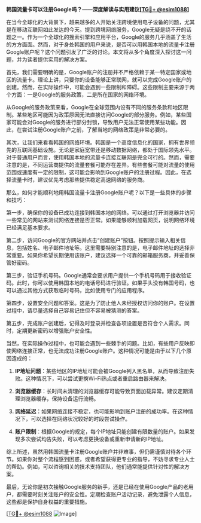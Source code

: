 **韩国流量卡可以注册Google吗？——深度解读与实用建议[[TG💪+ @esim1088](https://t.me/s/esim1088)]**

在当今全球化的大背景下，越来越多的人开始关注跨境使用电子设备的问题，尤其是在移动互联网如此发达的今天。提到跨境网络服务，Google无疑是绕不开的话题之一。作为一个全球化的搜索引擎和应用平台，Google的服务几乎涵盖了生活的方方面面。然而，对于身处韩国的用户来说，是否可以用韩国本地的流量卡注册Google账户呢？这个问题引发了广泛的讨论。本文将从多个角度深入探讨这一问题，并为读者提供实用的解决方案。

首先，我们需要明确的是，Google账户的注册并不严格依赖于某一特定国家或地区的流量卡。理论上讲，只要你的设备能够正常联网，就可以完成Google账户的创建。然而，在实际操作中，可能会遇到一些限制和障碍。这些限制主要来源于两个方面：一是Google的服务政策，二是所在国家的网络环境。

从Google的服务政策来看，Google在全球范围内设有不同的服务条款和地区限制。某些地区可能因为政策原因无法直接访问Google的部分服务。例如，某些国家可能会对Google的服务进行部分封锁，导致用户无法正常使用某些功能。因此，在尝试注册Google账户之前，了解当地的网络政策是非常必要的。

其次，让我们来看看韩国的网络环境。韩国是一个高度信息化的国家，拥有世界领先的互联网基础设施。无论是家庭宽带还是移动数据网络，都处于国际领先水平。对于普通用户而言，使用韩国本地的流量卡连接互联网是完全可行的。然而，需要注意的是，不同运营商提供的流量套餐可能存在差异。有些套餐可能对流量的使用范围或速度有一定的限制，这可能会影响到Google账户的注册过程。因此，在选择流量卡时，建议优先考虑那些提供稳定高速网络的服务商。

那么，如何才能顺利地用韩国流量卡注册Google账户呢？以下是一些具体的步骤和技巧：

第一步，确保你的设备已成功连接到韩国本地的网络。可以通过打开浏览器并访问一些常见的网站来测试网络连接是否正常。如果能够顺利加载网页，说明网络环境已经满足基本要求。

第二步，访问Google的官方网站并点击“创建账户”按钮。按照提示输入相关信息，包括姓名、电子邮件地址等。这里需要特别注意的是，电子邮件地址的选择非常重要。如果你希望长期使用该账户，建议选择一个可靠的邮箱服务商，并妥善保管好密码。

第三步，验证手机号码。Google通常会要求用户提供一个手机号码用于接收验证码。此时，你可以使用韩国本地的电话号码进行验证。如果手头没有韩国号码，也可以通过其他方式获取临时号码，比如使用专门的应用程序。

第四步，设置安全问题和答案。这是为了防止他人未经授权访问你的账户。在设置过程中，请尽量选择自己容易记住但不容易被猜测的答案。

第五步，完成账户创建后，记得及时登录并检查各项设置是否符合个人需求。同时，定期更新密码以增强账户安全性。

当然，在实际操作过程中，也可能会遇到一些棘手的问题。比如，有些用户反映即使网络连接正常，也无法成功注册Google账户。这种情况可能是由于以下几个原因造成的：

1. **IP地址问题**：某些地区的IP地址可能会被Google列入黑名单，从而导致注册失败。这种情况下，可以尝试更换Wi-Fi热点或者重启路由器来解决。

2. **浏览器缓存**：长时间未清理的浏览器缓存可能导致页面加载异常。建议定期清理浏览器缓存，保持设备运行流畅。

3. **网络延迟**：如果网络连接不稳定，也可能影响到账户注册的成功率。在这种情况下，可以选择在网络状况较好的时段尝试操作。

4. **账户限制**：根据Google的规定，每个IP地址只能创建有限数量的账户。如果发现多次尝试均告失败，可以考虑更换设备或重新申请新的IP地址。

综上所述，虽然用韩国流量卡注册Google账户并非难事，但仍需谨慎对待各个环节。如果你对整个流程感到困惑，或者希望获得更专业的指导，不妨寻求专业人士的帮助。例如，可以咨询相关的技术支持团队，他们通常能提供针对性的解决方案。

最后，无论你是初次接触Google服务的新手，还是已经在使用Google产品的老用户，都需要时刻关注账户的安全性。定期检查账户活动记录，避免泄露个人信息，这些都是保护自身权益的重要措施。

[[TG💪+ @esim1088](https://t.me/s/esim1088) ![Image](https://i.postimg.cc/4NQfJmqS/Snipaste-2025-05-13-00-14-12.png)]